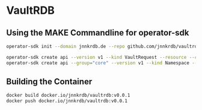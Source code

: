 # VaultRDB

## Using the MAKE Commandline for operator-sdk

```bash
operator-sdk init --domain jnnkrdb.de --repo github.com/jnnkrdb/vaultrdb
```

```bash
operator-sdk create api --version v1 --kind VaultRequest --resource --controller
operator-sdk create api --group="core" --version v1 --kind Namespace --resource=false --controller=true
```

## Building the Container

```bash
docker build docker.io/jnnkrdb/vaultrdb:v0.0.1
docker push docker.io/jnnkrdb/vaultrdb:v0.0.1
```

